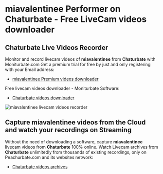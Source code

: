 # miavalentinee Performer on Chaturbate - Free LiveCam videos downloader

## Chaturbate Live Videos Recorder

Monitor and record livecam videos of **miavalentinee** from **Chaturbate** with Moniturbate.com
Get a premium trial for free by just and only registering with your Email address:
* [miavalentinee Premium videos downloader](https://moniturbate.com/request-demo-licence-key.html)

Free livecam videos downloader - Moniturbate Software:
* [Chaturbate videos downloader](https://moniturbate.com/moniturbate-download-software.html)

![miavalentinee livecam videos recorder](https://peachurnet.com/templates/moniturbate-software.png)


## Capture miavalentinee videos from the Cloud and watch your recordings on Streaming

Without the need of downloading a software, capture **miavalentinee** livecam videos from **Chaturbate** 100% online.
Watch Livecam archives from **Chaturbate** unlimitedly from thousands of existing recordings, only on Peachurbate.com and its websites network:
* [Chaturbate videos archives](https://peachurnet.com/)